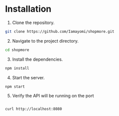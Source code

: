 # Installation

1. Clone the repository.

```bash
git clone https://github.com/Iamayomi/shopmore.git
```

2. Navigate to the project directory.

```bash
cd shopmore
```

3. Install the dependencies.

```bash
npm install
```

4. Start the server.

```bash
npm start
```

5. Verify the API will be running on the port&#x20;

```bash

curl http://localhost:8080

```

